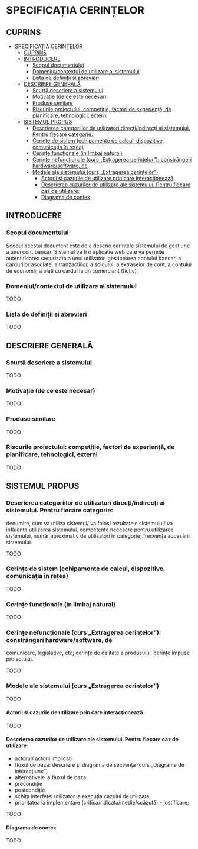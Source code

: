 # SPECIFICAȚIA CERINȚELOR

## CUPRINS
- [SPECIFICAȚIA CERINȚELOR](#specificația-cerințelor)
  - [CUPRINS](#cuprins)
  - [INTRODUCERE](#introducere)
    - [Scopul documentului](#scopul-documentului)
    - [Domeniul/contextul de utilizare al sistemului](#domeniulcontextul-de-utilizare-al-sistemului)
    - [Lista de definiții si abrevieri](#lista-de-definiții-si-abrevieri)
  - [DESCRIERE GENERALĂ](#descriere-generală)
    - [Scurtă descriere a sistemului](#scurtă-descriere-a-sistemului)
    - [Motivație (de ce este necesar)](#motivație-de-ce-este-necesar)
    - [Produse similare](#produse-similare)
    - [Riscurile proiectului: competiție, factori de experiență, de planificare, tehnologici, externi](#riscurile-proiectului-competiție-factori-de-experiență-de-planificare-tehnologici-externi)
  - [SISTEMUL PROPUS](#sistemul-propus)
    - [Descrierea categoriilor de utilizatori direcți/indirecți ai sistemului. Pentru fiecare categorie:](#descrierea-categoriilor-de-utilizatori-direcțiindirecți-ai-sistemului-pentru-fiecare-categorie)
    - [Cerințe de sistem (echipamente de calcul, dispozitive, comunicația în rețea)](#cerințe-de-sistem-echipamente-de-calcul-dispozitive-comunicația-în-rețea)
    - [Cerințe funcționale (in limbaj natural)](#cerințe-funcționale-in-limbaj-natural)
    - [Cerințe nefuncționale (curs „Extragerea cerințelor”): constrângeri hardware/software, de](#cerințe-nefuncționale-curs-extragerea-cerințelor-constrângeri-hardwaresoftware-de)
    - [Modele ale sistemului (curs „Extragerea cerințelor”)](#modele-ale-sistemului-curs-extragerea-cerințelor)
      - [Actorii si cazurile de utilizare prin care interacționează](#actorii-si-cazurile-de-utilizare-prin-care-interacționează)
      - [Descrierea cazurilor de utilizare ale sistemului. Pentru fiecare caz de utilizare:](#descrierea-cazurilor-de-utilizare-ale-sistemului-pentru-fiecare-caz-de-utilizare)
      - [Diagrama de contex](#diagrama-de-contex)


## INTRODUCERE
### Scopul documentului

Scopul acestui document este de a descrie cerintele sistemului de gestiune a unui cont bancar. Sistemul va fi o aplicatie web care va permite 
autentificarea securizata a unui utilizator, gestionarea contului bancar, a cardurilor asociate, a tranzactiilor, a soldului, a extraselor de cont, a contului de economii, a plati cu cardul la un comerciant (fictiv).

### Domeniul/contextul de utilizare al sistemului
TODO 

### Lista de definiții si abrevieri
TODO 

## DESCRIERE GENERALĂ
### Scurtă descriere a sistemului
TODO 

### Motivație (de ce este necesar)
TODO 

### Produse similare
TODO 

### Riscurile proiectului: competiție, factori de experiență, de planificare, tehnologici, externi
TODO 

## SISTEMUL PROPUS

### Descrierea categoriilor de utilizatori direcți/indirecți ai sistemului. Pentru fiecare categorie: 
denumire, cum va utiliza sistemul/ va folosi rezultatele sistemului/ va influenta utilizarea 
sistemului, competente necesare pentru utilizarea sistemului, număr aproximativ de 
utilizatori în categorie; frecvența accesării sistemului.

TODO 

### Cerințe de sistem (echipamente de calcul, dispozitive, comunicația în rețea)
TODO 

### Cerințe funcționale (in limbaj natural)
TODO 

### Cerințe nefuncționale (curs „Extragerea cerințelor”): constrângeri hardware/software, de 
comunicare, legislative, etc; cerințe de calitate a produsului, cerințe impuse proiectului.

TODO 

### Modele ale sistemului (curs „Extragerea cerințelor”)
TODO 

#### Actorii si cazurile de utilizare prin care interacționează
TODO 

#### Descrierea cazurilor de utilizare ale sistemului. Pentru fiecare caz de utilizare: 
- actorul/ actorii implicați
- fluxul de baza: descriere și diagrama de secvența (curs „Diagrame de interacțiune”)
- alternativele la fluxul de baza
- precondiție
- postcondiție
- schița interfeței utilizator la execuția cazului de utilizare
- prioritatea la implementare (critica/ridicata/medie/scăzută) – justificare;

TODO 

#### Diagrama de contex
TODO 
